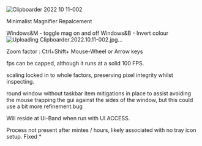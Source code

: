 ![Clipboarder 2022 10 11-002](https://user-images.githubusercontent.com/62726599/194972265-d82bcf3e-7c12-49d7-a5cd-bbb16b85b181.jpg)

Minimalist Magnifier Repalcement 

Windows&M - toggle mag on and off
Windows&B - Invert colour
![Uploading Clipboarder.2022.10.11-002.jpg…]()

Zoom factor : Ctrl+Shift+ Mouse-Wheel or Arrow keys 

fps can be capped, although it runs at a solid 100 FPS.  

scaling locked in to whole factors, preserving pixel integrity whilst inspecting.

round window without taskbar item
mitigations in place to assist avoiding the mouse trapping the gui against the sides of the window, but this could use a bit more refinement.bug

Will reside at Ui-Band when run with UI ACCESS.

Process not present after mintes / hours, likely associated with no tray icon setup. Fixed *
